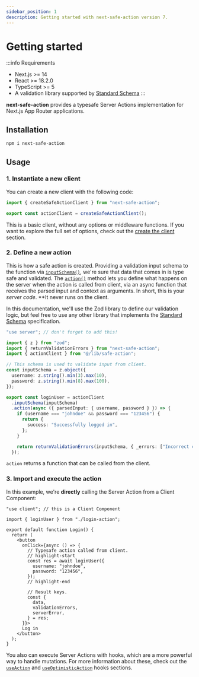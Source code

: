 ```yaml
---
sidebar_position: 1
description: Getting started with next-safe-action version 7.
---
```


# Getting started

:::info Requirements

- Next.js >= 14
- React >= 18.2.0
- TypeScript >= 5
- A validation library supported by [Standard Schema](https://github.com/standard-schema/standard-schema)
:::

**next-safe-action** provides a typesafe Server Actions implementation for Next.js App Router applications.

## Installation

```bash npm2yarn
npm i next-safe-action
```

## Usage

### 1. Instantiate a new client

You can create a new client with the following code:

```typescript title="src/lib/safe-action.ts"
import { createSafeActionClient } from "next-safe-action";

export const actionClient = createSafeActionClient();
```

This is a basic client, without any options or middleware functions. If you want to explore the full set of options, check out the [create the client](/docs/define-actions/create-the-client) section.

### 2. Define a new action

This is how a safe action is created. Providing a validation input schema to the function via [`inputSchema()`](/docs/define-actions/instance-methods#inputschema), we're sure that data that comes in is type safe and validated.
The [`action()`](/docs/define-actions/instance-methods#action--stateaction) method lets you define what happens on the server when the action is called from client, via an async function that receives the parsed input and context as arguments. In short, this is your _server code_. **It never runs on the client.

In this documentation, we'll use the Zod library to define our validation logic, but feel free to use any other library that implements the [Standard Schema](https://github.com/standard-schema/standard-schema) specification.

```typescript title="src/app/login-action.ts"
"use server"; // don't forget to add this!

import { z } from "zod";
import { returnValidationErrors } from "next-safe-action";
import { actionClient } from "@/lib/safe-action";

// This schema is used to validate input from client.
const inputSchema = z.object({
  username: z.string().min(3).max(10),
  password: z.string().min(8).max(100),
});

export const loginUser = actionClient
  .inputSchema(inputSchema)
  .action(async ({ parsedInput: { username, password } }) => {
    if (username === "johndoe" && password === "123456") {
      return {
        success: "Successfully logged in",
      };
    }

    return returnValidationErrors(inputSchema, { _errors: ["Incorrect credentials"] });
  });
```
`action` returns a function that can be called from the client.

### 3. Import and execute the action

In this example, we're **directly** calling the Server Action from a Client Component:

```tsx title="src/app/login.tsx"
"use client"; // this is a Client Component

import { loginUser } from "./login-action";

export default function Login() {
  return (
    <button
      onClick={async () => {
        // Typesafe action called from client.
        // highlight-start
        const res = await loginUser({
          username: "johndoe",
          password: "123456",
        });
        // highlight-end

        // Result keys.
        const {
          data,
          validationErrors,
          serverError,
        } = res;
      }}>
      Log in
    </button>
  );
}
```

You also can execute Server Actions with hooks, which are a more powerful way to handle mutations. For more information about these, check out the [`useAction`](/docs/execute-actions/hooks/useaction) and [`useOptimisticAction`](/docs/execute-actions/hooks/useoptimisticaction) hooks sections.
